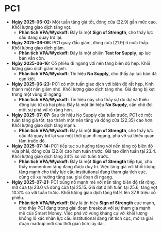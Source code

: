 # PC1

- **Ngày 2025-06-02:** Một tuần tăng giá tốt, đóng cửa (22.9) gần mức cao. Khối lượng giao dịch tăng vọt.
    - **Phân tích VPA/Wyckoff:** Đây là một **Sign of Strength**, cho thấy lực cầu đang quay trở lại.
- **Ngày 2025-06-09:** PC1 quay đầu giảm, đóng cửa (21.9) ở mức thấp. Khối lượng giao dịch giảm.
    - **Phân tích VPA/Wyckoff:** Đây là một phiên **Test for Supply**, áp lực bán vẫn còn.
- **Ngày 2025-06-16:** Cổ phiếu đi ngang với nến tăng biên độ hẹp. Khối lượng giao dịch giảm mạnh.
    - **Phân tích VPA/Wyckoff:** Tín hiệu **No Supply**, cho thấy áp lực bán đã cạn kiệt.
- **Ngày 2025-06-23:** PC1 có một tuần giao dịch với biên độ rất hẹp, hình thành một nến giảm nhỏ. Khối lượng giao dịch tăng nhẹ. Giá đang bị kẹt trong một vùng đi ngang.
    - **Phân tích VPA/Wyckoff:** Tín hiệu này cho thấy sự do dự và thiếu động lực từ cả hai phía. Đây là một tín hiệu **No Supply**, cần chờ đợi một sự phá vỡ rõ ràng hơn.
- **Ngày 2025-07-07:** Sau tín hiệu No Supply của tuần trước, PC1 có một tuần tăng giá tốt, tạo thành một nến tăng và đóng cửa (22.35) cao hơn. Khối lượng giao dịch tăng mạnh.
    - **Phân tích VPA/Wyckoff:** Đây là một **Sign of Strength**, cho thấy lực cầu đã quay trở lại sau một thời gian đi ngang, phá vỡ sự thiếu quan tâm trước đó.
- **Ngày 2025-07-14:** PC1 tiếp tục xu hướng tăng với nến tăng có biên độ vừa phải, đóng cửa (22.8) cao hơn tuần trước. Giá tạo đỉnh tuần tại 23.4. Khối lượng giao dịch tăng 34% so với tuần trước.
    - **Phân tích VPA/Wyckoff:** Đây là một **Sign of Strength** tiếp tục, cho thấy momentum tăng đang được duy trì. Việc tăng giá với khối lượng tăng mạnh cho thấy lực cầu institutional đang tham gia tích cực, củng cố xu hướng tăng sau giai đoạn đi ngang.
- **Ngày 2025-07-21:** PC1 bùng nổ mạnh mẽ với nến tăng biên độ rất rộng, mở cửa tại 23.0 và đóng cửa tại 25.15. Giá đạt đỉnh tuần tại 25.6, tăng vọt 10.3% so với tuần trước. Khối lượng giao dịch tăng 64% lên 37.8 triệu cổ phiếu.
    - **Phân tích VPA/Wyckoff:** Đây là tín hiệu **Sign of Strength** cực mạnh, cho thấy PC1 đang trong giai đoạn breakout với sự tham gia mạnh mẽ của Smart Money. Việc phá vỡ vùng kháng cự với khối lượng khổng lồ xác nhận lực cầu institutional đang rất tích cực, mở ra giai đoạn markup mới sau thời gian tích lũy dài.